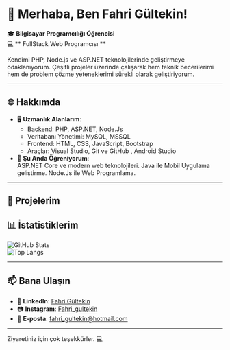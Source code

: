 # 👋 Merhaba, Ben Fahri Gültekin!

🎓 **Bilgisayar Programcılığı Öğrencisi**  
💻 ** FullStack Web Programcısı **  

Kendimi PHP, Node.js ve ASP.NET teknolojilerinde geliştirmeye odaklanıyorum. Çeşitli projeler üzerinde çalışarak hem teknik becerilerimi hem de problem çözme yeteneklerimi sürekli olarak geliştiriyorum.

---

## 🌐 Hakkımda

- 🖥️ **Uzmanlık Alanlarım**:  
  - Backend: PHP, ASP.NET, Node.Js
  - Veritabanı Yönetimi: MySQL, MSSQL  
  - Frontend: HTML, CSS, JavaScript, Bootstrap  
  - Araçlar: Visual Studio, Git ve GitHub , Android Studio
- 🌱 **Şu Anda Öğreniyorum**:  
  ASP.NET Core ve modern web teknolojileri.
  Java ile Mobil Uygulama geliştirme.
  Node.Js ile Web Programlama.

---

## 🚀 Projelerim


## 📊 İstatistiklerim

![GitHub Stats](https://github-readme-stats.vercel.app/api?username=fahrigultekin&show_icons=true&theme=radical)  
![Top Langs](https://github-readme-stats.vercel.app/api/top-langs/?username=fahrigultekin&layout=compact&theme=radical)

---

## 📫 Bana Ulaşın
- 💼 **LinkedIn**: [Fahri Gültekin](https://linkedin.com/in/fahrigültekin)  
- 📷 **Instagram**: [Fahri_gultekin](https://www.instagram.com/fahri_gultekn)  
- 📧 **E-posta**: fahri_gultekin@hotmail.com

---

Ziyaretiniz için çok teşekkürler. 💻
